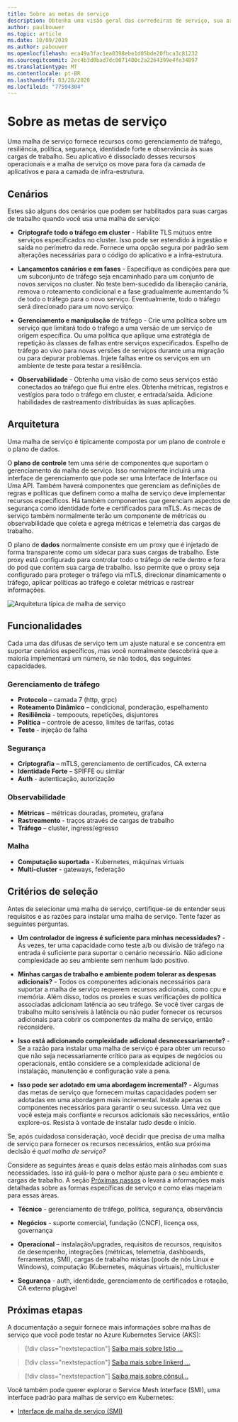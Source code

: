 ```yaml
---
title: Sobre as metas de serviço
description: Obtenha uma visão geral das corredeiras de serviço, sua arquitetura e recursos e quais critérios você deve considerar ao selecionar um para implantar.
author: paulbouwer
ms.topic: article
ms.date: 10/09/2019
ms.author: pabouwer
ms.openlocfilehash: eca49a3fac1ea0398ebe1d05bde20fbca3c81232
ms.sourcegitcommit: 2ec4b3d0bad7dc0071400c2a2264399e4fe34897
ms.translationtype: MT
ms.contentlocale: pt-BR
ms.lasthandoff: 03/28/2020
ms.locfileid: "77594304"
---
```

# <a name="about-service-meshes"></a>Sobre as metas de serviço

Uma malha de serviço fornece recursos como gerenciamento de tráfego, resiliência, política, segurança, identidade forte e observância às suas cargas de trabalho. Seu aplicativo é dissociado desses recursos operacionais e a malha de serviço os move para fora da camada de aplicativos e para a camada de infra-estrutura.

## <a name="scenarios"></a>Cenários

Estes são alguns dos cenários que podem ser habilitados para suas cargas de trabalho quando você usa uma malha de serviço:

- **Criptografe todo o tráfego em cluster** - Habilite TLS mútuos entre serviços especificados no cluster. Isso pode ser estendido à ingestão e saída no perímetro da rede. Fornece uma opção segura por padrão sem alterações necessárias para o código do aplicativo e a infra-estrutura.

- **Lançamentos canários e em fases** - Especifique as condições para que um subconjunto de tráfego seja encaminhado para um conjunto de novos serviços no cluster. No teste bem-sucedido da liberação canária, remova o roteamento condicional e a fase gradualmente aumentando % de todo o tráfego para o novo serviço. Eventualmente, todo o tráfego será direcionado para um novo serviço.

- **Gerenciamento e manipulação** de tráfego - Crie uma política sobre um serviço que limitará todo o tráfego a uma versão de um serviço de origem específica. Ou uma política que aplique uma estratégia de repetição às classes de falhas entre serviços especificados. Espelho de tráfego ao vivo para novas versões de serviços durante uma migração ou para depurar problemas. Injete falhas entre os serviços em um ambiente de teste para testar a resiliência.

- **Observabilidade** - Obtenha uma visão de como seus serviços estão conectados ao tráfego que flui entre eles. Obtenha métricas, registros e vestígios para todo o tráfego em cluster, e entrada/saída. Adicione habilidades de rastreamento distribuídas às suas aplicações.

## <a name="architecture"></a>Arquitetura

Uma malha de serviço é tipicamente composta por um plano de controle e o plano de dados.

O **plano de controle** tem uma série de componentes que suportam o gerenciamento da malha de serviço. Isso normalmente incluirá uma interface de gerenciamento que pode ser uma Interface de Interface ou Uma API. Também haverá componentes que gerenciam as definições de regras e políticas que definem como a malha de serviço deve implementar recursos específicos. Há também componentes que gerenciam aspectos de segurança como identidade forte e certificados para mTLS. As mecas de serviço também normalmente terão um componente de métricas ou observabilidade que coleta e agrega métricas e telemetria das cargas de trabalho.

O plano de **dados** normalmente consiste em um proxy que é injetado de forma transparente como um sidecar para suas cargas de trabalho. Este proxy está configurado para controlar todo o tráfego de rede dentro e fora do pod que contém sua carga de trabalho. Isso permite que o proxy seja configurado para proteger o tráfego via mTLS, direcionar dinamicamente o tráfego, aplicar políticas ao tráfego e coletar métricas e rastrear informações. 

![Arquitetura típica de malha de serviço](media/servicemesh/typical-architecture.png)

## <a name="capabilities"></a>Funcionalidades

Cada uma das difusas de serviço tem um ajuste natural e se concentra em suportar cenários específicos, mas você normalmente descobrirá que a maioria implementará um número, se não todos, das seguintes capacidades.

### <a name="traffic-management"></a>Gerenciamento de tráfego 

- **Protocolo** – camada 7 (http, grpc)
- **Roteamento Dinâmico** – condicional, ponderação, espelhamento
- **Resiliência** - tempoouts, repetições, disjuntores
- **Política** – controle de acesso, limites de tarifas, cotas
- **Teste** - injeção de falha

### <a name="security"></a>Segurança

- **Criptografia** – mTLS, gerenciamento de certificados, CA externa
- **Identidade Forte** – SPIFFE ou similar
- **Auth** - autenticação, autorização

### <a name="observability"></a>Observabilidade

- **Métricas** – métricas douradas, prometeu, grafana
- **Rastreamento** - traços através de cargas de trabalho
- **Tráfego** – cluster, ingress/egresso

### <a name="mesh"></a>Malha

- **Computação suportada** - Kubernetes, máquinas virtuais
- **Multi-cluster** - gateways, federação

## <a name="selection-criteria"></a>Critérios de seleção

Antes de selecionar uma malha de serviço, certifique-se de entender seus requisitos e as razões para instalar uma malha de serviço. Tente fazer as seguintes perguntas.

- **Um controlador de ingress é suficiente para minhas necessidades?** - Às vezes, ter uma capacidade como teste a/b ou divisão de tráfego na entrada é suficiente para suportar o cenário necessário. Não adicione complexidade ao seu ambiente sem nenhum lado positivo.

- **Minhas cargas de trabalho e ambiente podem tolerar as despesas adicionais?** - Todos os componentes adicionais necessários para suportar a malha de serviço requerem recursos adicionais, como cpu e memória. Além disso, todos os proxies e suas verificações de política associadas adicionam latência ao seu tráfego. Se você tiver cargas de trabalho muito sensíveis à latência ou não puder fornecer os recursos adicionais para cobrir os componentes da malha de serviço, então reconsidere.

- **Isso está adicionando complexidade adicional desnecessariamente?** - Se a razão para instalar uma malha de serviço é para obter um recurso que não seja necessariamente crítico para as equipes de negócios ou operacionais, então considere se a complexidade adicional de instalação, manutenção e configuração vale a pena.

- **Isso pode ser adotado em uma abordagem incremental?** - Algumas das metas de serviço que fornecem muitas capacidades podem ser adotadas em uma abordagem mais incremental. Instale apenas os componentes necessários para garantir o seu sucesso. Uma vez que você esteja mais confiante e recursos adicionais são necessários, então explore-os. Resista à vontade de instalar *tudo* desde o início.

Se, após cuidadosa consideração, você decidir que precisa de uma malha de serviço para fornecer os recursos necessários, então sua próxima decisão é *qual malha de serviço?*

Considere as seguintes áreas e quais delas estão mais alinhadas com suas necessidades. Isso irá guiá-lo para o melhor ajuste para o seu ambiente e cargas de trabalho. A seção [Próximas passos](#next-steps) o levará a informações mais detalhadas sobre as formas específicas de serviço e como elas mapeiam para essas áreas.

- **Técnico** - gerenciamento de tráfego, política, segurança, observância

- **Negócios** - suporte comercial, fundação (CNCF), licença oss, governança

- **Operacional** – instalação/upgrades, requisitos de recursos, requisitos de desempenho, integrações (métricas, telemetria, dashboards, ferramentas, SMI), cargas de trabalho mistas (pools de nós Linux e Windows), computação (Kubernetes, máquinas virtuais), multicluster

- **Segurança** - auth, identidade, gerenciamento de certificados e rotação, CA externa plugável


## <a name="next-steps"></a>Próximas etapas

A documentação a seguir fornece mais informações sobre malhas de serviço que você pode testar no Azure Kubernetes Service (AKS):

> [!div class="nextstepaction"]
> [Saiba mais sobre Istio ...][istio-about]

> [!div class="nextstepaction"]
> [Saiba mais sobre linkerd ...][linkerd-about]

> [!div class="nextstepaction"]
> [Saiba mais sobre cônsul...][consul-about]

Você também pode querer explorar o Service Mesh Interface (SMI), uma interface padrão para malhas de serviço em Kubernetes:

- [Interface de malha de serviço (SMI)][smi]


<!-- LINKS - external -->
[smi]: https://smi-spec.io/

<!-- LINKS - internal -->
[istio-about]: ./servicemesh-istio-about.md
[linkerd-about]: ./servicemesh-linkerd-about.md
[consul-about]: ./servicemesh-consul-about.md